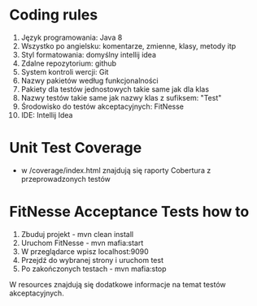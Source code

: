 # Coding rules
1. Język programowania: Java 8
2. Wszystko po angielsku: komentarze, zmienne, klasy, metody itp
3. Styl formatowania: domyślny intellij idea
4. Zdalne repozytorium: github
5. System kontroli wercji: Git
6. Nazwy pakietów według funkcjonalności
7. Pakiety dla testów jednostowych takie same jak dla klas
8. Nazwy testów takie same jak nazwy klas z sufiksem: "Test"
9. Środowisko do testów akceptacyjnych: FitNesse
10. IDE: Intellij Idea

# Unit Test Coverage
- w /coverage/index.html znajdują się raporty Cobertura z przeprowadzonych testów


# FitNesse Acceptance Tests how to
1. Zbuduj projekt - mvn clean install
2. Uruchom FitNesse - mvn mafia:start
3. W przeglądarce wpisz localhost:9090
4. Przejdź do wybranej strony i uruchom test
5. Po zakończonych testach - mvn mafia:stop

W resources znajdują się dodatkowe informacje na temat testów akceptacyjnych.
